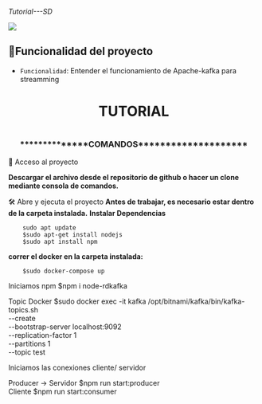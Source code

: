 <em> Tutorial---SD </em>
  <p align="left">
   <img src="https://img.shields.io/badge/STATUS-EN%20DESAROLLO-green">
   </p>
   
## :hammer:Funcionalidad del proyecto
- `Funcionalidad`: Entender el funcionamiento de Apache-kafka para streamming




<h1 align='center'>TUTORIAL<h1>
<h3 align='center'>**************COMANDOS********************</h3>
	
📁 Acceso al proyecto

**Descargar el archivo desde el repositorio de github o hacer un clone mediante consola de comandos.**

🛠️ Abre y ejecuta el proyecto
**Antes de trabajar, es necesario estar dentro de la carpeta instalada.**
**Instalar Dependencias**
```
	sudo apt update
	$sudo apt-get install nodejs
	$sudo apt install npm
```
	
**correr el docker en la carpeta instalada:**
```
	$sudo docker-compose up
```

Iniciamos npm
	$npm i node-rdkafka
	
Topic Docker
	$sudo docker exec -it kafka /opt/bitnami/kafka/bin/kafka-topics.sh \
	    --create \
	    --bootstrap-server localhost:9092 \
	    --replication-factor 1 \
	    --partitions 1 \
	    --topic test
	    
Iniciamos las conexiones cliente/ servidor

Producer -> 
Servidor
	$npm run start:producer	   
Cliente
	$npm run start:consumer
